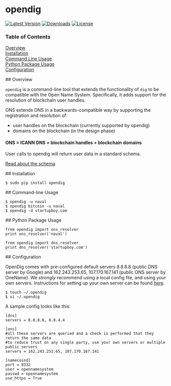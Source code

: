 opendig
=======

[![Latest Version](https://pypip.in/version/opendig/badge.svg)](https://pypi.python.org/pypi/opendig/)
[![Downloads](https://pypip.in/download/opendig/badge.svg)](https://pypi.python.org/pypi/opendig/)
[![License](https://pypip.in/license/opendig/badge.svg)](https://pypi.python.org/pypi/opendig>/)

### Table of Contents
[Overview](#overview)  
[Installation](#installation)  
[Command Line Usage](#cli)  
[Python Package Usage](#pythonpackage)  
[Configuration](#configuration)  

<a name="overview"/>
## Overview

`opendig` is a command-line tool that extends the functionality of `dig` to be compatible with the Open Name System. Specifically, it adds support for the resolution of blockchain user handles.

ONS extends DNS in a backwards-compatible way by supporting the registration and resolution of:

+ user handles on the blockchain (currently supported by opendig)
+ domains on the blockchain (in the design phase)

#### ONS = ICANN DNS + blockchain handles + blockchain domains

User calls to opendig will return user data in a standard schema.

[Read about the schema](https://github.com/opennamesystem/openspecs)

<a name="installation"/>
## Installation

```
$ sudo pip install opendig
```

<a name="cli"/>
## Command-line Usage

```
$ opendig -u naval
$ opendig bitcoin -u naval
$ opendig -d startupboy.com
```

<a name="pythonpackage"/>
## Python Package Usage

```
from opendig import ons_resolver
print ons_resolver('naval')

from opendig import dns_resolver
print dns_resolver('startupboy.com')
```

<a name="configuration"/>
## Configuration

OpenDig comes with pre-configured default servers 8.8.8.8 (public DNS server by Google) and 162.243.253.65, 107.170.167.141 (public ONS server by OneName). We *strongly* recommend using a local config file, and using your own servers. Instructions for setting up your own server can be found [here](https://github.com/opennamesystem/ons-server/blob/master/doc/build-debian.md).

```
$ touch ~/.opendig
$ vi ~/.opendig
```
A sample config looks like this:

```
[dns]
servers = 8.8.8.8, 8.8.4.4

[ons]
#all these servers are queried and a check is performed that they return the same data
#to reduce trust on any single party, use your own servers or multiple public servers
servers = 162.243.253.65, 107.170.167.141

[namecoind]
port = 8332
user = opennamesystem
passwd = opennamesystem
use_https = True
```
